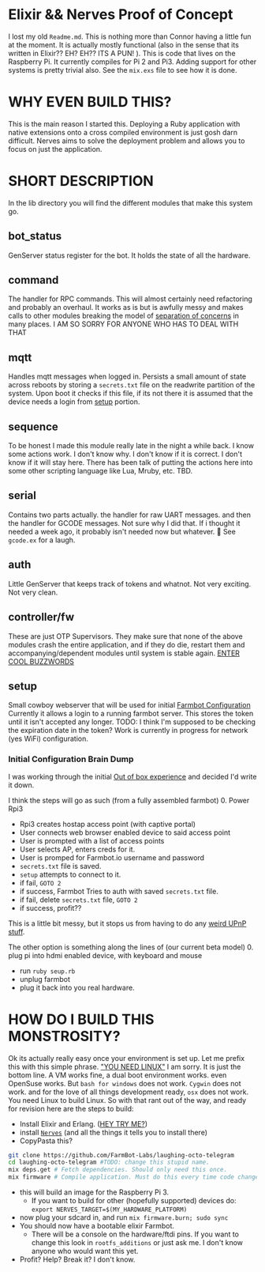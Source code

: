 # Elixir && Nerves Proof of Concept
I lost my old `Readme.md`. This is nothing more than Connor having
a little fun at the moment. It is actually mostly functional (also in the sense that its written in Elixir?? EH? EH?? ITS A PUN! ). This is code that lives on the Raspberry Pi. It currently compiles for Pi 2 and Pi3. Adding support for other systems is pretty  trivial also. See the `mix.exs` file to see how it is done.

# WHY EVEN BUILD THIS?
This is the main reason I started this. Deploying a Ruby application with native extensions onto a cross compiled environment is just gosh darn difficult. Nerves aims to solve the deployment problem and allows you to focus on just the application.  

# SHORT DESCRIPTION
In the lib directory you will find the different modules that make this system go.
## bot_status
GenServer status register for the bot. It holds the state of all the hardware.

## command
The handler for RPC commands. This will almost certainly need refactoring and probably an overhaul. It works as is but is awfully messy and makes calls to other modules breaking the model of [separation of concerns]("https://en.wikipedia.org/wiki/Separation_of_concerns") in many places. I AM SO SORRY FOR ANYONE WHO HAS TO DEAL WITH THAT

## mqtt
Handles mqtt messages when logged in. Persists a small amount of state across reboots by storing a `secrets.txt` file on the readwrite partition of the system. Upon boot it checks if this file, if its not there it is assumed that the device needs a login from [setup](##setup) portion.

## sequence
To be honest I made this module really late in the night a while back. I know some actions work. I don't know why. I don't know if it is correct. I don't know if it will stay here. There has been talk of putting the actions here into some other scripting language like Lua, Mruby, etc. TBD.

## serial
Contains two parts actually. the handler for raw UART messages. and then the handler for GCODE messages. Not sure why I did that. If i thought it needed a week ago, it probably isn't needed now but whatever. :100:
See `gcode.ex` for a laugh.

## auth
Little GenServer that keeps track of tokens and whatnot. Not very exciting. Not very clean.

## controller/fw
These are just OTP Supervisors. They make sure that none of the above modules crash the entire application, and if they do die, restart them and accompanying/dependent modules until system is stable again. [ENTER COOL BUZZWORDS]("http://blog.oozou.com/an-intro-to-otp-in-elixir/")

## setup
Small cowboy webserver that will be used for initial [Farmbot Configuration]("https://github.com/FarmBot/wifi-configurator")
Currently it allows a login to a running farmbot server. This stores the token until it isn't accepted any longer.
TODO: I think I'm supposed to be checking the expiration date in the token?
Work is currently in progress for network (yes WiFi) configuration.

 ### Initial Configuration Brain Dump
 I was working through the initial [Out of box experience]("https://en.wikipedia.org/wiki/Out-of-box_failure") and decided I'd write it down.

 I think the steps will go as such (from a fully assembled farmbot)
 0. Power Rpi3
 * Rpi3 creates hostap access point (with captive portal)
 * User connects web browser enabled device to said access point
 * User is prompted with a list of access points
 * User selects AP, enters creds for it.
 * User is promped for Farmbot.io username and password
 * `secrets.txt` file is saved.
 * `setup` attempts to connect to it.
 * if fail, `GOTO 2`
 * if success, Farmbot Tries to auth with saved `secrets.txt` file.
 * if fail, delete `secrets.txt` file, `GOTO 2`
 * if success, profit??

This is a little bit messy, but it stops us from having to do any [weird UPnP stuff]("http://www.computerworld.com/article/2474305/malware-vulnerabilities/check-your-router-now--before-lex-luthor-does.html").

The other option is something along the lines of (our current beta model)
  0. plug pi into hdmi enabled device, with keyboard and mouse
  * run `ruby seup.rb`
  * unplug farmbot
  * plug it back into you real hardware.


# HOW DO I BUILD THIS MONSTROSITY?
Ok its actually really easy once your environment is set up. Let me prefix this with this simple phrase. ["YOU NEED LINUX"]("http://www.whylinuxisbetter.net/") I am sorry. It is just the bottom line. A VM works fine, a dual boot environment works. even OpenSuse works. But `bash for windows` does not work. `Cygwin` does not work. and for the love of all things development ready, `osx` does not work. You need Linux to build Linux. So with that rant out of the way, and ready for revision here are the steps to build:
* Install Elixir and Erlang. ([HEY TRY ME?]("https://gist.github.com/ConnorRigby/8a8bffff935d1a43cd74c4b8cf28a845"))
* install [`Nerves`]("https://hexdocs.pm/nerves/installation.html") (and all the things it tells you to install there)
* CopyPasta this?

``` bash
git clone https://github.com/FarmBot-Labs/laughing-octo-telegram
cd laughing-octo-telegram #TODO: change this stupid name.
mix deps.get # Fetch dependencies. Should only need this once.
mix firmware # Compile application. Must do this every time code changes.
```
* this will build an image for the Raspberry Pi 3.
  * If you want to build for other (hopefully supported) devices do: `export NERVES_TARGET=$(MY_HARDWARE_PLATFORM)`
* now plug your sdcard in, and run `mix firmware.burn; sudo sync`
* You should now have a bootable elixir Farmbot.
  * There will be a console on the hardware/ftdi pins. If you want to change this look in `rootfs_additions` or just ask me. I don't know anyone who would want this yet.
* Profit? Help? Break it? I don't know. 
